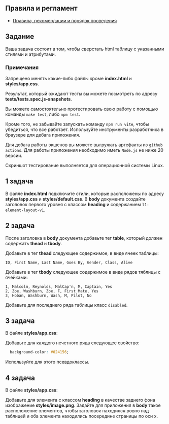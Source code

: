 ## Правила и регламент

- [Правила, рекомендации и порядок проведения](https://github.com/hexlet-college-students/exam-rules)

## Задание

Ваша задача состоит в том, чтобы сверстать html таблицу с указанными стилями и атрибутами.

### Примечания

Запрещено менять какие-либо файлы кроме **index.html** и **styles/app.css**.

Результат, который ожидают тесты вы можете посмотреть по адресу **tests/tests.spec.js-snapshots**.

Вы можете самостоятельно протестировать свою работу с помощью команды `make test`, либо `npm test`.

Кроме того, не забывайте запускать команду `npm run vite`, чтобы убедиться, что все работает. Используйте инструменты разработчика в браузере для дебага приложения.

Для дебага работы экшенов вы можете выгружать артефакты из `github actions`. Для работы приложения необходимо иметь `Node.js` не ниже 20 версии.

Скриншот тестирование выполняется для операционной системы Linux.

## 1 задача

В файле **index.html** подключите стили, которые расположены по адресу **styles/app.css** и **styles/default.css**. В **body** документа создайте заголовок первого уровня c классом **heading** и содержанием `l1-element-layout-v1`.

## 2 задача

После заголовка в **body** документа добавьте тег **table**, который должен содержать **thead** и **tbody**.

Добавьте в тег **thead** следующее содержимое, в виде ячеек таблицы:

```csv
ID, First Name, Last Name, Goes By, Gender, Class, Alive
```

Добавьте в тег **tbody** следующее содержимое в виде рядов тяблицы с ячейками:

```csv
1, Malcolm, Reynolds, MalCap'n, M, Captain, Yes
2, Zoe, Washburn, Zoe, F, First Mate, Yes
3, Hoban, Washburn, Wash, M, Pilot, No
```

Добавьте для последнего ряда таблицы класс `disabled`.

## 3 задача

В файле **styles/app.css**:

Добавьте для каждого нечетного ряда следующее свойство:

```css
  background-color: #024156;
```

Используйте для этого псевдоклассы.

## 4 задача

В файле **styles/app.css**:

Добавьте для элемента с классом **heading** в качестве заднего фона изображение **styles/image.png**. Задайте для приложения в **body** такое расположение элементов, чтобы заголовок находился ровно над таблицей и оба элемента находились посередине страницы по оси x.
